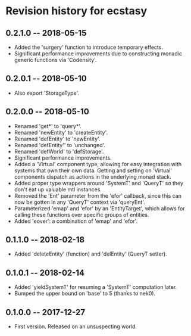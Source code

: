 # Revision history for ecstasy

## 0.2.1.0  -- 2018-05-15

* Added the 'surgery' function to introduce temporary effects.
* Significant performance improvements due to constructing monadic generic
    functions via 'Codensity'.

## 0.2.0.1  -- 2018-05-10

* Also export 'StorageType'.

## 0.2.0.0  -- 2018-05-10

* Renamed 'get*' to 'query*'.
* Renamed 'newEntity' to 'createEntity'.
* Renamed 'defEntity' to 'newEntity'.
* Renamed 'defEntity'' to 'unchanged'.
* Renamed 'defWorld' to 'defStorage'.
* Significant performance improvements.
* Added a 'Virtual' component type, allowing for easy integration with systems
    that own their own data. Getting and setting on 'Virtual' components
    dispatch as actions in the underlying monad stack.
* Added proper type wrappers around 'SystemT' and 'QueryT' so they don't eat up
    valuable mtl instances.
* Removed the 'Ent' parameter from the 'efor' callback, since this can now be
    gotten in any 'QueryT' context via 'queryEnt'.
* Parameterized 'emap' and 'efor' by an 'EntityTarget', which allows for calling
    these functions over specific groups of entities.
* Added 'eover': a combination of 'emap' and 'efor'.

## 0.1.1.0  -- 2018-02-18

* Added 'deleteEntity' (function) and 'delEntity' (QueryT setter).

## 0.1.0.1  -- 2018-02-14

* Added 'yieldSystemT' for resuming a 'SystemT' computation later.
* Bumped the upper bound on 'base' to 5 (thanks to nek0).

## 0.1.0.0  -- 2017-12-27

* First version. Released on an unsuspecting world.

